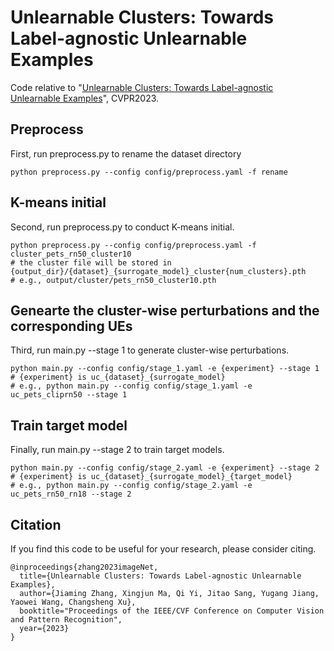 # Unlearnable Clusters: Towards Label-agnostic Unlearnable Examples


Code relative to "[Unlearnable Clusters: Towards Label-agnostic Unlearnable Examples](https://arxiv.org/abs/2301.01217)", CVPR2023.


## Preprocess
First, run preprocess.py to rename the dataset directory
```
python preprocess.py --config config/preprocess.yaml -f rename
```

## K-means initial
Second, run preprocess.py to conduct K-means initial.
```
python preprocess.py --config config/preprocess.yaml -f cluster_pets_rn50_cluster10
# the cluster file will be stored in {output_dir}/{dataset}_{surrogate_model}_cluster{num_clusters}.pth
# e.g., output/cluster/pets_rn50_cluster10.pth
```

## Genearte the cluster-wise perturbations and the corresponding UEs
Third, run main.py --stage 1 to generate cluster-wise perturbations.
```
python main.py --config config/stage_1.yaml -e {experiment} --stage 1 
# {experiment} is uc_{dataset}_{surrogate_model}
# e.g., python main.py --config config/stage_1.yaml -e uc_pets_cliprn50 --stage 1
```

## Train target model
Finally, run main.py --stage 2 to train target models.
```
python main.py --config config/stage_2.yaml -e {experiment} --stage 2 
# {experiment} is uc_{dataset}_{surrogate_model}_{target_model}
# e.g., python main.py --config config/stage_2.yaml -e uc_pets_rn50_rn18 --stage 2
```

## Citation
If you find this code to be useful for your research, please consider citing.
```
@inproceedings{zhang2023imageNet,
  title={Unlearnable Clusters: Towards Label-agnostic Unlearnable Examples},
  author={Jiaming Zhang, Xingjun Ma, Qi Yi, Jitao Sang, Yugang Jiang, Yaowei Wang, Changsheng Xu},
  booktitle="Proceedings of the IEEE/CVF Conference on Computer Vision and Pattern Recognition",
  year={2023}
}
```